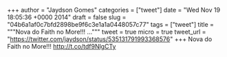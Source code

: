 
+++
author = "Jaydson Gomes"
categories = ["tweet"]
date = "Wed Nov 19 18:05:36 +0000 2014"
draft = false
slug = "04b6a1af0c7bfd2898be9f6c3e1a1a0448057c77"
tags = ["tweet"]
title = """Nova do Faith no More!!! ..."""
tweet = true
micro = true
tweet_url = "https://twitter.com/jaydson/status/535131791993368576"
+++
Nova do Faith no More!!! http://t.co/tdf9NlgCTy
